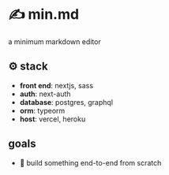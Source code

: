 # ✍ min.md
a minimum markdown editor

## ⚙ stack
- **front end**: nextjs, sass
- **auth**: next-auth
- **database**: postgres, graphql
- **orm**: typeorm
- **host**: vercel, heroku

## goals
- 💪 build something end-to-end from scratch 
